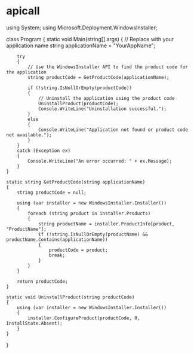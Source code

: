 # apicall
using System;
using Microsoft.Deployment.WindowsInstaller;

class Program
{
    static void Main(string[] args)
    {
        // Replace with your application name
        string applicationName = "YourAppName";

        try
        {
            // Use the WindowsInstaller API to find the product code for the application
            string productCode = GetProductCode(applicationName);

            if (!string.IsNullOrEmpty(productCode))
            {
                // Uninstall the application using the product code
                UninstallProduct(productCode);
                Console.WriteLine("Uninstallation successful.");
            }
            else
            {
                Console.WriteLine("Application not found or product code not available.");
            }
        }
        catch (Exception ex)
        {
            Console.WriteLine("An error occurred: " + ex.Message);
        }
    }

    static string GetProductCode(string applicationName)
    {
        string productCode = null;

        using (var installer = new WindowsInstaller.Installer())
        {
            foreach (string product in installer.Products)
            {
                string productName = installer.ProductInfo[product, "ProductName"];
                if (!string.IsNullOrEmpty(productName) && productName.Contains(applicationName))
                {
                    productCode = product;
                    break;
                }
            }
        }

        return productCode;
    }

    static void UninstallProduct(string productCode)
    {
        using (var installer = new WindowsInstaller.Installer())
        {
            installer.ConfigureProduct(productCode, 0, InstallState.Absent);
        }
    }
}
